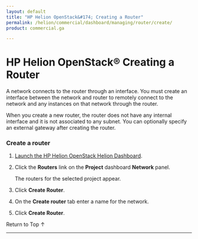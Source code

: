 ```yaml
---
layout: default
title: "HP Helion OpenStack&#174; Creating a Router"
permalink: /helion/commercial/dashboard/managing/router/create/
product: commercial.ga

---
```

<!--UNDER REVISION-->

<script>

function PageRefresh {
onLoad="window.refresh"
}

PageRefresh();

</script>

<!--
<p style="font-size: small;"> <a href="/helion/commercial/ga1/install/">&#9664; PREV</a> | <a href="/helion/commercial/ga1/install-overview/">&#9650; UP</a> | <a href="/helion/commercial/ga1/">NEXT &#9654;</a> 
-->

# HP Helion OpenStack&#174; Creating a Router

A network connects to the router through an interface. You must create an interface between the network and router to remotely connect to the network and any instances on that network through the router.

When you create a new router, the router does not have any internal interface and it is not associated to any subnet. You can optionally specify an external gateway after creating the router. 

### Create a router ###

1. [Launch the HP Helion OpenStack Helion Dashboard](/helion/openstack/1.1/dashboard/login/).

2. Click the **Routers** link on the **Project** dashboard **Network** panel.

	The routers for the selected project appear. 

3. Click **Create Router**.

4. On the **Create router** tab enter a name for the network.

5. Click **Create Router**.  

<a href="#top" style="padding:14px 0px 14px 0px; text-decoration: none;"> Return to Top &#8593; </a>


----
